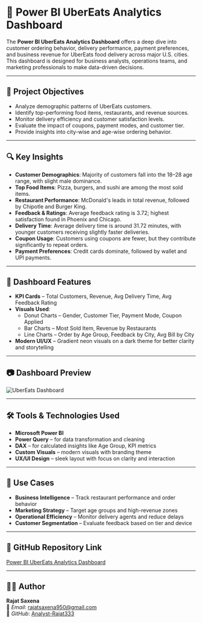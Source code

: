 # 🍔 Power BI UberEats Analytics Dashboard

The **Power BI UberEats Analytics Dashboard** offers a deep dive into customer ordering behavior, delivery performance, payment preferences, and business revenue for UberEats food delivery across major U.S. cities. This dashboard is designed for business analysts, operations teams, and marketing professionals to make data-driven decisions.

---

## 🎯 Project Objectives

* Analyze demographic patterns of UberEats customers.
* Identify top-performing food items, restaurants, and revenue sources.
* Monitor delivery efficiency and customer satisfaction levels.
* Evaluate the impact of coupons, payment modes, and customer tier.
* Provide insights into city-wise and age-wise ordering behavior.

---

## 🔍 Key Insights

* **Customer Demographics**: Majority of customers fall into the 18–28 age range, with slight male dominance.
* **Top Food Items**: Pizza, burgers, and sushi are among the most sold items.
* **Restaurant Performance**: McDonald's leads in total revenue, followed by Chipotle and Burger King.
* **Feedback & Ratings**: Average feedback rating is 3.72; highest satisfaction found in Phoenix and Chicago.
* **Delivery Time**: Average delivery time is around 31.72 minutes, with younger customers receiving slightly faster deliveries.
* **Coupon Usage**: Customers using coupons are fewer, but they contribute significantly to repeat orders.
* **Payment Preferences**: Credit cards dominate, followed by wallet and UPI payments.

---

## 📌 Dashboard Features

* **KPI Cards** – Total Customers, Revenue, Avg Delivery Time, Avg Feedback Rating
* **Visuals Used**:
  - Donut Charts – Gender, Customer Tier, Payment Mode, Coupon Applied
  - Bar Charts – Most Sold Item, Revenue by Restaurants
  - Line Charts – Order by Age Group, Feedback by City, Avg Bill by City
* **Modern UI/UX** – Gradient neon visuals on a dark theme for better clarity and storytelling

---

## 📷 Dashboard Preview

![UberEats Dashboard](https://github.com/user-attachments/assets/26492f54-467b-4efb-b302-63816e3c3741)


---

## 🛠️ Tools & Technologies Used

* **Microsoft Power BI**
* **Power Query** – for data transformation and cleaning
* **DAX** – for calculated insights like Age Group, KPI metrics
* **Custom Visuals** – modern visuals with branding theme
* **UX/UI Design** – sleek layout with focus on clarity and interaction

---

## 💼 Use Cases

* **Business Intelligence** – Track restaurant performance and order behavior
* **Marketing Strategy** – Target age groups and high-revenue zones
* **Operational Efficiency** – Monitor delivery agents and reduce delays
* **Customer Segmentation** – Evaluate feedback based on tier and device

---

## 🔗 GitHub Repository Link

[Power BI UberEats Analytics Dashboard](https://github.com/Analyst-Rajat333/Power-BI-UberEats-Analytics-Dashboard)

---

## 👨‍💻 Author

**Rajat Saxena**  
📧 *Email*: [rajatsaxena950@gmail.com](mailto:rajatsaxena950@gmail.com)  
🔗 *GitHub*: [Analyst-Rajat333](https://github.com/Analyst-Rajat333)
